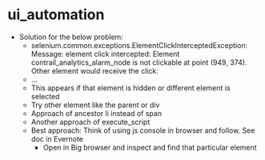 # ui_automation

* Solution for the below problem:
    * selenium.common.exceptions.ElementClickInterceptedException: Message: element click intercepted: Element <span data-react-id="...">contrail_analytics_alarm_node</span> is not clickable at point (949, 374). Other element would receive the click: <li unselectable="unselectable" class="ant-select-dropdown-menu-item-selected ant-select-dropdown-menu-item" role="menuitem" aria-selected="true" aria-disabled="false" style="user-select: none;">...</li>
    * This appears if that element is hidden or different element is selected
    * Try other element like the parent or div 
    * Approach of ancestor li instead of span
    * Another approach of execute_script
    * Best approach: Think of using js console in browser and follow. See doc in Evernote
        * Open in Big browser and inspect and find that particular element
    